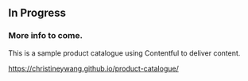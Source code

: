 
## In Progress

### More info to come.

This is a sample product catalogue using Contentful to deliver content.

https://christineywang.github.io/product-catalogue/
